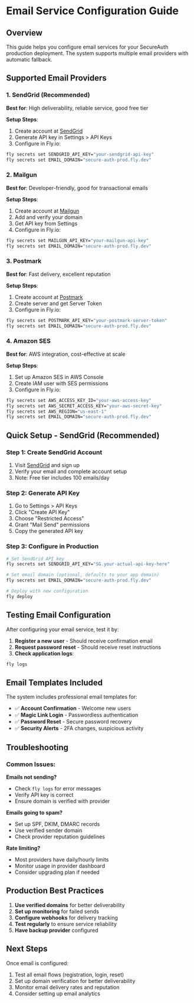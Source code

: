 # Email Service Configuration Guide

## Overview
This guide helps you configure email services for your SecureAuth production deployment. The system supports multiple email providers with automatic fallback.

## Supported Email Providers

### 1. SendGrid (Recommended)
**Best for**: High deliverability, reliable service, good free tier

**Setup Steps**:
1. Create account at [SendGrid](https://sendgrid.com/)
2. Generate API key in Settings > API Keys
3. Configure in Fly.io:
```bash
fly secrets set SENDGRID_API_KEY="your-sendgrid-api-key"
fly secrets set EMAIL_DOMAIN="secure-auth-prod.fly.dev"
```

### 2. Mailgun
**Best for**: Developer-friendly, good for transactional emails

**Setup Steps**:
1. Create account at [Mailgun](https://www.mailgun.com/)
2. Add and verify your domain
3. Get API key from Settings
4. Configure in Fly.io:
```bash
fly secrets set MAILGUN_API_KEY="your-mailgun-api-key"
fly secrets set EMAIL_DOMAIN="secure-auth-prod.fly.dev"
```

### 3. Postmark
**Best for**: Fast delivery, excellent reputation

**Setup Steps**:
1. Create account at [Postmark](https://postmarkapp.com/)
2. Create server and get Server Token
3. Configure in Fly.io:
```bash
fly secrets set POSTMARK_API_KEY="your-postmark-server-token"
fly secrets set EMAIL_DOMAIN="secure-auth-prod.fly.dev"
```

### 4. Amazon SES
**Best for**: AWS integration, cost-effective at scale

**Setup Steps**:
1. Set up Amazon SES in AWS Console
2. Create IAM user with SES permissions
3. Configure in Fly.io:
```bash
fly secrets set AWS_ACCESS_KEY_ID="your-aws-access-key"
fly secrets set AWS_SECRET_ACCESS_KEY="your-aws-secret-key"
fly secrets set AWS_REGION="us-east-1"
fly secrets set EMAIL_DOMAIN="secure-auth-prod.fly.dev"
```

## Quick Setup - SendGrid (Recommended)

### Step 1: Create SendGrid Account
1. Visit [SendGrid](https://sendgrid.com/) and sign up
2. Verify your email and complete account setup
3. Note: Free tier includes 100 emails/day

### Step 2: Generate API Key
1. Go to Settings > API Keys
2. Click "Create API Key"
3. Choose "Restricted Access"
4. Grant "Mail Send" permissions
5. Copy the generated API key

### Step 3: Configure in Production
```bash
# Set SendGrid API key
fly secrets set SENDGRID_API_KEY="SG.your-actual-api-key-here"

# Set email domain (optional, defaults to your app domain)
fly secrets set EMAIL_DOMAIN="secure-auth-prod.fly.dev"

# Deploy with new configuration
fly deploy
```

## Testing Email Configuration

After configuring your email service, test it by:

1. **Register a new user** - Should receive confirmation email
2. **Request password reset** - Should receive reset instructions
3. **Check application logs**:
```bash
fly logs
```

## Email Templates Included

The system includes professional email templates for:
- ✅ **Account Confirmation** - Welcome new users
- ✅ **Magic Link Login** - Passwordless authentication
- ✅ **Password Reset** - Secure password recovery
- ✅ **Security Alerts** - 2FA changes, suspicious activity

## Troubleshooting

### Common Issues:

**Emails not sending?**
- Check `fly logs` for error messages
- Verify API key is correct
- Ensure domain is verified with provider

**Emails going to spam?**
- Set up SPF, DKIM, DMARC records
- Use verified sender domain
- Check provider reputation guidelines

**Rate limiting?**
- Most providers have daily/hourly limits
- Monitor usage in provider dashboard
- Consider upgrading plan if needed

## Production Best Practices

1. **Use verified domains** for better deliverability
2. **Set up monitoring** for failed sends
3. **Configure webhooks** for delivery tracking
4. **Test regularly** to ensure service reliability
5. **Have backup provider** configured

## Next Steps

Once email is configured:
1. Test all email flows (registration, login, reset)
2. Set up domain verification for better deliverability
3. Monitor email delivery rates and reputation
4. Consider setting up email analytics
